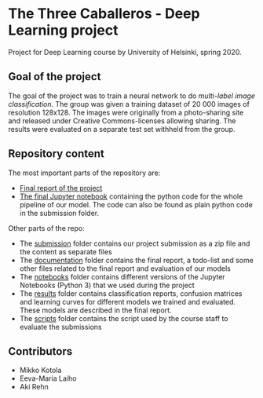 # The Three Caballeros - Deep Learning project

Project for Deep Learning course by University of Helsinki, spring 2020.

## Goal of the project
The goal of the project was to train a neural network to do *multi-label image classification*. The group was given a training dataset of 20 000 images of resolution 128x128. The images were originally from a photo-sharing site and released under Creative Commons-licenses allowing sharing. The results were evaluated on a separate test set withheld from the group.

## Repository content
The most important parts of the repository are:
- [Final report of the project](documentation/final_report.md)
- [The final Jupyter notebook](notebooks/20_final_model.ipynb) containing the python code for the whole pipeline of our model. The code can also be found as plain python code in the submission folder.

Other parts of the repo:
- The [submission](submission/) folder contains our project submission as a zip file and the content as separate files
- The [documentation](documentation/) folder contains the final report, a todo-list and some other files related to the final report and evaluation of our models
- The [notebooks](notebooks/) folder contains different versions of the Jupyter Notebooks (Python 3) that we used during the project
- The [results](results/) folder contains classification reports, confusion matrices and learning curves for different models we trained and evaluated. These models are described in the final report.
- The [scripts](scripts/) folder contains the script used by the course staff to evaluate the submissions

## Contributors
- Mikko Kotola
- Eeva-Maria Laiho
- Aki Rehn